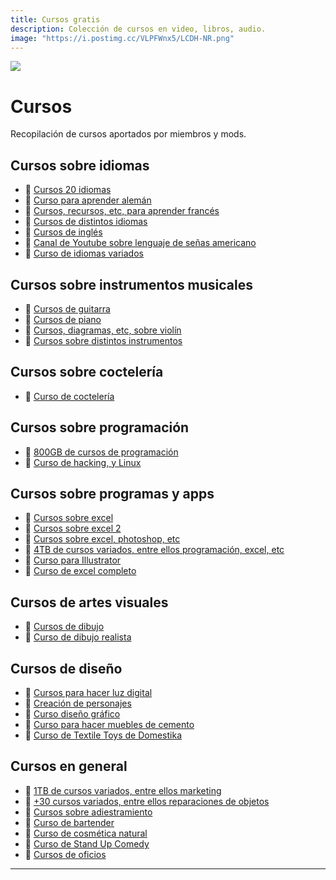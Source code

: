 ```yaml
---
title: Cursos gratis
description: Colección de cursos en video, libros, audio.
image: "https://i.postimg.cc/VLPFWnx5/LCDH-NR.png"
---
```


![](https://i.postimg.cc/gk3xT2hK/Cursos.png)

# Cursos
Recopilación de cursos aportados por miembros y mods.

## Cursos sobre idiomas

- 🍩 [Cursos 20 idiomas](https://drive.google.com/drive/folders/1zLbyCO3fPOpveSNcPN_roVoHUnwqzJPU)
- 🍩 [Curso para aprender alemán](https://mega.nz/folder/RuIXVAaZ#5vF1324PiMdyE6IEu4cMXQ)
- 🍩 [Cursos, recursos, etc, para aprender francés](https://drive.google.com/drive/folders/1-NtdSxlgCvIrFuLUcoFrhjoWEbuHhkGA?usp=share_link)
- 🍩 [Cursos de distintos idiomas](https://drive.google.com/folderview?id=100juBf5XWt_ct_xTXsMoqjjk7q6uvx1T)
- 🍩 [Cursos de inglés](https://drive.google.com/drive/folders/14aBrNLVl7D5qJU8oDeFwz8KdcPuP9Wm9)
- 🍩 [Canal de Youtube sobre lenguaje de señas americano](https://www.youtube.com/@sign-language)
- 🍩 [Curso de idiomas variados](https://mega.nz/folder/XLJViQ5D#Om38XZy4dUPttpENMVzYcA)

## Cursos sobre instrumentos musicales

- 🍩 [Cursos de guitarra](https://drive.google.com/drive/folders/17YjIviXlk_n7Vf_c0BWHJfX8aevpUD7o)
- 🍩 [Cursos de piano](https://drive.google.com/drive/folders/1mot1BbIuN3rI4oLBjjKOFRNm8JIblzFY)
- 🍩 [Cursos, diagramas, etc, sobre violín](https://drive.google.com/drive/folders/19XY828zjz2n9fAsgr-TM4IMnq1chJi56)
- 🍩 [Cursos sobre distintos instrumentos](https://drive.google.com/drive/folders/1eqy_1qprcSmninZwjPKoTtNTJ3hsIbPY)

## Cursos sobre coctelería

- 🍩 [Curso de coctelería](https://mega.nz/file/N8En1Qja#uqCGcBNRZXK_26RAteA2pCzHOCDipVgkNd4M8O7lofI)

## Cursos sobre programación

- 🍩 [800GB de cursos de programación](https://mega.nz/folder/fpVBTYDb#AhWVJ-CFyUA5mFHKIMZJjQ)
- 🍩 [Curso de hacking, y Linux](https://mega.nz/file/EG0DkaaC#jIVmt7Wx9Iw3n7_PZVFAvCDBoxWttqIRmvDr39y8wVg)

## Cursos sobre programas y apps

- 🍩 [Cursos sobre excel](https://drive.google.com/drive/folders/1I5qw9817Fv9tmJmLcJR8NkZ-ooHkO6Q2)
- 🍩 [Cursos sobre excel 2](https://drive.google.com/drive/folders/13bXAqmSBlQv0ZJzOoiBlk4oKuHJXt5Bb?sort=13&direction=a)
- 🍩 [Cursos sobre excel, photoshop, etc](https://drive.google.com/drive/folders/1PWb4tYkTheLmTkiSClkjBk_KPIuztiNv)
- 🍩 [4TB de cursos variados, entre ellos programación, excel, etc](https://mega.nz/folder/s9ZEEBjY#DcYDq-2rWgwgoimuakcEdg)
- 🍩 [Curso para Illustrator](https://drive.google.com/drive/folders/1yLwhYoDzsQ51hnehB2O0qZ-UocNv6Lrq)
- 🍩 [Curso de excel completo](https://www.mediafire.com/file/6wjp4l9itnby8qp/excel_para_los_papus.rar/file)

## Cursos de artes visuales

- 🍩 [Cursos de dibujo](https://drive.google.com/drive/folders/12hHAYRYangVF5pVrVfrJi3C-R_SYFsfz)
- 🍩 [Curso de dibujo realista](https://drive.google.com/drive/folders/1ev6QTNrT3Zu0sn2o_OMaTPowZEQoVqZn?usp=sharing)

## Cursos de diseño

- 🍩 [Cursos para hacer luz digital](https://drive.google.com/drive/folders/1AOUh8D5VtxwNJPmDuYwthUyKHhIazvnR)
- 🍩 [Creación de personajes](https://drive.google.com/drive/folders/1MDGtLDebryAg076QbCutDqEUUnPyr1LJ)
- 🍩 [Curso diseño gráfico](https://drive.google.com/drive/folders/1WzVLVcfKO199H18YuLtc0gSOAGWtw7HA)
- 🍩 [Curso para hacer muebles de cemento](https://drive.google.com/file/d/1bFs7Ecl4P5wZZDU_jh5DWbqBWPqE1TF4/view)
- 🍩 [Curso de Textile Toys de Domestika](https://drive.google.com/file/d/1DePHFMWteP78jzyWqe-UhTjuf_0TD0Um/view?usp=share_link)

## Cursos en general

- 🍩 [1TB de cursos variados, entre ellos marketing](https://mega.nz/folder/tYo0CDSY#XdLaNiCJJf-5RJdYdXK4dA)
- 🍩 [+30 cursos variados, entre ellos reparaciones de objetos](https://drive.google.com/drive/folders/18QZrrR2UHuLuR6hen4IslwYMxPqlqESc)
- 🍩 [Cursos sobre adiestramiento](https://drive.google.com/drive/folders/1hhhzmDTcy7i1wugXVyArEj6Z7KwvSg8a)
- 🍩 [Curso de bartender](https://mega.nz/file/N8En1Qja#uqCGcBNRZXK_26RAteA2pCzHOCDipVgkNd4M8O7lofI)
- 🍩 [Curso de cosmética natural](https://drive.google.com/drive/folders/1Emq1rYaZCekFnbyFk6p3cvZEK7MnEIQH)
- 🍩 [Curso de Stand Up Comedy](https://drive.google.com/drive/folders/1-snZ4JqLHDpwDw9nORt3dE2utS0vsZcx)
- 🍩 [Cursos de oficios](https://mega.nz/folder/dYQDAIIY#rQ3sv54Sv-zcnwQ76IK0BQ)

---